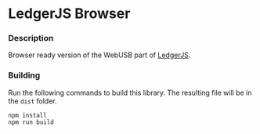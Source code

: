 # LedgerJS Browser

### Description
Browser ready version of the WebUSB part of [LedgerJS](https://github.com/LedgerHQ/ledgerjs).

### Building
Run the following commands to build this library. The resulting file will be in the `dist` folder.
```
npm install
npm run build
```
